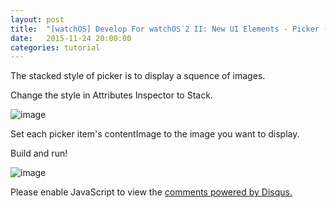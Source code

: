 ```yaml
---
layout: post
title:  "[watchOS] Develop For watchOS 2 II: New UI Elements - Picker (stacked)"
date:   2015-11-24 20:00:00
categories: tutorial
---
```

The stacked style of picker is to display a squence of images.

Change the style in Attributes Inspector to Stack.

 ![image](https://db.tt/sJQaZCSW)

Set each picker item's contentImage to the image you want to display.

<script src="https://gist.github.com/NilStack/c7f835c64fe6eb7bc8b2.js"></script>

Build and run!

 ![image](https://db.tt/vGLLlwrA)


<div id="disqus_thread"></div>
<script type="text/javascript">
        /* * * CONFIGURATION VARIABLES: EDIT BEFORE PASTING INTO YOUR WEBPAGE * * */
        var disqus_shortname = 'developwatch'; // required: replace example with your forum shortname

        /* * * DON'T EDIT BELOW THIS LINE * * */
        (function() {
            var dsq = document.createElement('script'); dsq.type = 'text/javascript'; dsq.async = true;
            dsq.src = '//' + disqus_shortname + '.disqus.com/embed.js';
            (document.getElementsByTagName('head')[0] || document.getElementsByTagName('body')[0]).appendChild(dsq);
        })();
 </script>
 <noscript>Please enable JavaScript to view the <a href="https://disqus.com/?ref_noscript">comments powered by Disqus.</a></noscript>
